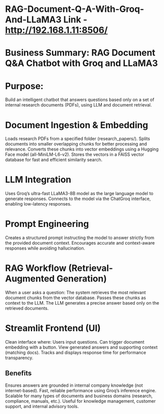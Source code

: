 # RAG-Document-Q-A-With-Groq-And-LLaMA3    Link - http://192.168.1.11:8506/

# Business Summary: RAG Document Q&A Chatbot with Groq and LLaMA3
# Purpose:
Build an intelligent chatbot that answers questions based only on a set of internal research documents (PDFs), using LLM and document retrieval.

# Document Ingestion & Embedding
Loads research PDFs from a specified folder (research_papers/).
Splits documents into smaller overlapping chunks for better processing and relevance.
Converts these chunks into vector embeddings using a Hugging Face model (all-MiniLM-L6-v2).
Stores the vectors in a FAISS vector database for fast and efficient similarity search.

# LLM Integration
Uses Groq’s ultra-fast LLaMA3-8B model as the large language model to generate responses.
Connects to the model via the ChatGroq interface, enabling low-latency responses.

# Prompt Engineering
Creates a structured prompt instructing the model to answer strictly from the provided document context.
Encourages accurate and context-aware responses while avoiding hallucination.

# RAG Workflow (Retrieval-Augmented Generation)
When a user asks a question:
The system retrieves the most relevant document chunks from the vector database.
Passes these chunks as context to the LLM.
The LLM generates a precise answer based only on the retrieved documents.

# Streamlit Frontend (UI)
Clean interface where:
Users input questions.
Can trigger document embedding with a button.
View generated answers and supporting context (matching docs).
Tracks and displays response time for performance transparency.

## Benefits
Ensures answers are grounded in internal company knowledge (not internet-based).
Fast, reliable performance using Groq’s inference engine.
Scalable for many types of documents and business domains (research, compliance, manuals, etc.).
Useful for knowledge management, customer support, and internal advisory tools.
